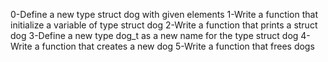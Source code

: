 0-Define a new type struct dog with given elements
1-Write a function that initialize a variable of type struct dog
2-Write a function that prints a struct dog
3-Define a new type dog_t as a new name for the type struct dog
4-Write a function that creates a new dog
5-Write a function that frees dogs

